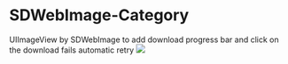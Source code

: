 SDWebImage-Category
===================
UIImageView by SDWebImage to add download progress bar and click on the download fails automatic retry
![](https://raw.githubusercontent.com/li6185377/SDWebImage-Category/master/Untitled2.gif)
